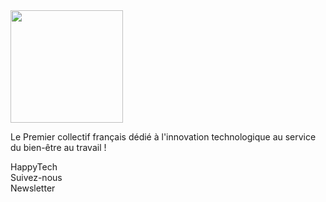 <div class="f_first_col">
  <img src="https://res.cloudinary.com/happytech/image/upload/w_360/v1537883204/happytech_france_blanc.png"  width="180">
  <p>
    Le Premier collectif français dédié à l'innovation technologique au service du bien-être au travail !
  </p>
</div>

<div class="f_middle_col">
  <div class="f_col">
    <span>HappyTech</span>
    <div>
      <a></a>
    </div>
  </div>
  <div class="f_col">

  </div>
  <div class="f_col">
    <span>Suivez-nous</span>

  </div>
</div>

<div class="f_last_col">
  <span>Newsletter</span>

</div>
